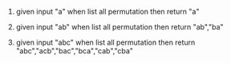 1. given input "a" 
   when list all permutation
   then return "a"
   
2. given input "ab" 
   when list all permutation
   then return "ab","ba"
 
 3. given input "abc" 
      when list all permutation
      then return "abc","acb","bac","bca","cab","cba"